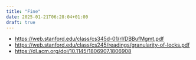 ```yaml
---
title: "Fine"
date: 2025-01-21T06:28:04+01:00
draft: true
---
```



- https://web.stanford.edu/class/cs345d-01/rl/DBBufMgmt.pdf
- https://web.stanford.edu/class/cs245/readings/granularity-of-locks.pdf
- https://dl.acm.org/doi/10.1145/1806907.1806908

